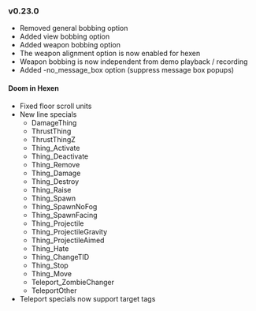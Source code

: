 ### v0.23.0
- Removed general bobbing option
- Added view bobbing option
- Added weapon bobbing option
- The weapon alignment option is now enabled for hexen
- Weapon bobbing is now independent from demo playback / recording
- Added -no_message_box option (suppress message box popups)

#### Doom in Hexen
- Fixed floor scroll units
- New line specials
  - DamageThing
  - ThrustThing
  - ThrustThingZ
  - Thing_Activate
  - Thing_Deactivate
  - Thing_Remove
  - Thing_Damage
  - Thing_Destroy
  - Thing_Raise
  - Thing_Spawn
  - Thing_SpawnNoFog
  - Thing_SpawnFacing
  - Thing_Projectile
  - Thing_ProjectileGravity
  - Thing_ProjectileAimed
  - Thing_Hate
  - Thing_ChangeTID
  - Thing_Stop
  - Thing_Move
  - Teleport_ZombieChanger
  - TeleportOther
- Teleport specials now support target tags

